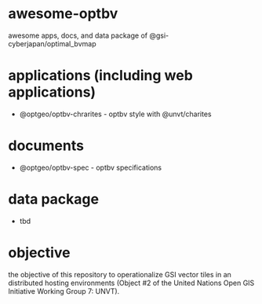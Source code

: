 # awesome-optbv
awesome apps, docs, and data package of @gsi-cyberjapan/optimal_bvmap

# applications (including web applications)
- @optgeo/optbv-chrarites - optbv style with @unvt/charites

# documents
- @optgeo/optbv-spec - optbv specifications

# data package
- tbd

# objective
the objective of this repository to operationalize GSI vector tiles in an distributed hosting environments (Object #2 of the United Nations Open GIS Initiative Working Group 7: UNVT).
